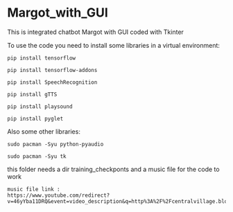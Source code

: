 # Margot_with_GUI

This is integrated chatbot Margot with GUI coded with Tkinter

To use the code you need to install some libraries in a virtual environment:

    pip install tensorflow
    
    pip install tensorflow-addons
    
    pip install SpeechRecognition
    
    pip install gTTS
    
    pip install playsound
    
    pip install pyglet
   
 Also some other libraries:
 
    sudo pacman -Syu python-pyaudio
    
    sudo pacman -Syu tk

this folder needs a dir training_checkponts and a music file for the code to work

    music file link :
    https://www.youtube.com/redirect?v=46yYba11DRQ&event=video_description&q=http%3A%2F%2Fcentralvillage.blogs.com%2Fcv%2Ffiles%2Fstill_alive.mp3&redir_token=QUFFLUhqbEpIQ0RId0lwWDNzNXMtUkRxd1cybHZja1c5d3xBQ3Jtc0ttTmd2MVZsbkJCZUlGa2R2YXQ1TWRweWRuNGpzQ0x1aWNpMWRlWkZncVZiYkdpT0t3ckRoMFZBMlJjNmdmakFET3BsRzlIbldBOGhjRUJ3ZFZIVEM0cGF2MjB0YnJuWlF3VkJuV0k0eFJucVUzZEM3cw%3D%3D
        
